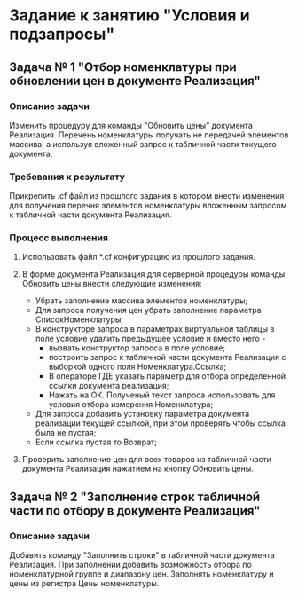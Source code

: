 # Задание к занятию "Условия и подзапросы"

## Задача № 1 "Отбор номенклатуры при обновлении цен в документе Реализация"

### Описание задачи

Изменить процедуру для команды  "Обновить цены" документа Реализация. Перечень номенклатуры получать не передачей элементов массива, а используя вложенный запрос к табличной части текущего документа.

### Требования к результату

Прикрепить .cf файл из прошлого задания в котором внести изменения для получения перечня элементов номенклатуры вложенным запросом к табличной части документа Реализация.

### Процесс выполнения

1. Использовать файл *.cf конфигурацию из прошлого задания. 
2. В форме документа Реализация для серверной процедуры команды Обновить цены внести следующие изменения:
    
    * Убрать заполнение массива элементов номенклатуры;
    * Для запроса получения цен убрать заполнение параметра СписокНоменклатуры;
    * В конструкторе запроса в параметрах виртуальной таблицы в поле условие удалить предыдущее условие и вместо него - 
      - вызвать конструктор запроса в поле условие;
      - построить запрос к табличной части документа Реализация с выборкой одного поля Номенклатура.Ссылка;
      - В операторе ГДЕ указать параметр для отбора определенной ссылки документа реализация;
      - Нажать на ОК. Полученый текст запроса использовать для условия отбора измерения Номенклатура;
    * Для запроса добавить установку параметра документа реализации текущей ссылкой, при этом проверять чтобы ссылка была не пустая;
    * Если ссылка пустая то Возврат;
3. Проверить заполнение цен для всех товаров из табличной части документа Реализация нажатием на кнопку Обновить цены.

## Задача № 2 "Заполнение строк табличной части по отбору в документе Реализация"

### Описание задачи

Добавить команду  "Заполнить строки" в табличной части документа Реализация. При заполнении добавить возможность отбора по номенклатурной группе и диапазону цен. Заполнять номенклатуру и цены из регистра Цены номенклатуры.
